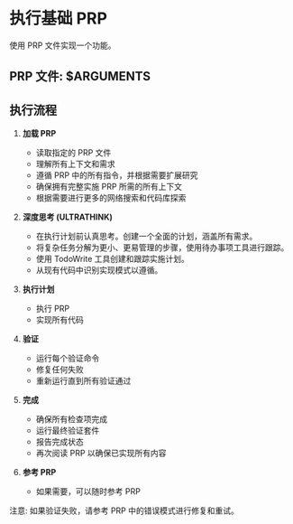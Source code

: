 # 执行基础 PRP

使用 PRP 文件实现一个功能。

## PRP 文件: $ARGUMENTS

## 执行流程

1. **加载 PRP**
   - 读取指定的 PRP 文件
   - 理解所有上下文和需求
   - 遵循 PRP 中的所有指令，并根据需要扩展研究
   - 确保拥有完整实施 PRP 所需的所有上下文
   - 根据需要进行更多的网络搜索和代码库探索

2. **深度思考 (ULTRATHINK)**
   - 在执行计划前认真思考。创建一个全面的计划，涵盖所有需求。
   - 将复杂任务分解为更小、更易管理的步骤，使用待办事项工具进行跟踪。
   - 使用 TodoWrite 工具创建和跟踪实施计划。
   - 从现有代码中识别实现模式以遵循。

3. **执行计划**
   - 执行 PRP
   - 实现所有代码

4. **验证**
   - 运行每个验证命令
   - 修复任何失败
   - 重新运行直到所有验证通过

5. **完成**
   - 确保所有检查项完成
   - 运行最终验证套件
   - 报告完成状态
   - 再次阅读 PRP 以确保已实现所有内容

6. **参考 PRP**
   - 如果需要，可以随时参考 PRP

注意: 如果验证失败，请参考 PRP 中的错误模式进行修复和重试。
